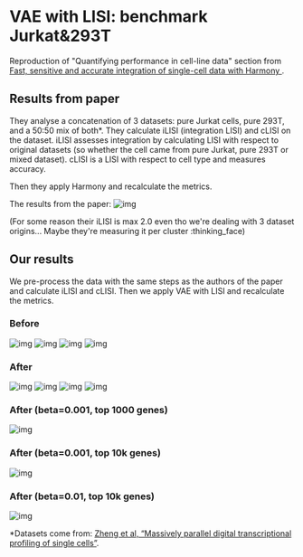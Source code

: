 # VAE with LISI: benchmark Jurkat&293T

Reproduction of "Quantifying performance in cell-line data" section from [Fast, sensitive and accurate integration of single-cell data with Harmony
](https://www.nature.com/articles/s41592-019-0619-0). 

## Results from paper
They analyse a concatenation of 3 datasets: pure Jurkat cells, pure 293T, and a 50:50 mix of both*. They calculate iLISI (integration LISI) and cLISI on the dataset. iLISI assesses integration by calculating LISI with respect to original datasets (so whether the cell came from pure Jurkat, pure 293T or mixed dataset). cLISI is a LISI with respect to cell type and measures accuracy.

Then they apply Harmony and recalculate the metrics.

The results from the paper:
![img](https://media.springernature.com/lw685/springer-static/image/art%3A10.1038%2Fs41592-019-0619-0/MediaObjects/41592_2019_619_Fig2_HTML.png?as=webp)

(For some reason their iLISI is max 2.0 even tho we're dealing with 3 dataset origins... Maybe they're measuring it per cluster :thinking_face)


## Our results
We pre-process the data with the same steps as the authors of the paper and calculate iLISI and cLISI. Then we apply VAE with LISI and recalculate the metrics.


### Before
![img](img/before_dataset.png)
![img](img/before_cell_type.png)
![img](img/before_clisi.png)
![img](img/before_ilisi.png)

### After
![img](img/after_dataset.png)
![img](img/after_cell_type.png)
![img](img/after_clisi.png)
![img](img/after_ilisi.png)

### After (beta=0.001, top 1000 genes)
![img](img/after_beta_0.001.png)

### After (beta=0.001, top 10k genes)
![img](img/after_beta_0.001_1k_genes.png)

### After (beta=0.01, top 10k genes)
![img](img/after_beta_0.01_10k_genes.png)

*Datasets come from: [Zheng et al, “Massively parallel digital transcriptional profiling of single cells”](http://www.nature.com/articles/ncomms14049).
